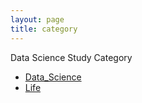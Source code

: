 ```yaml
---
layout: page
title: category
---
```

<p class="message">
  Data Science Study Category
</p>

* [Data_Science](/Users/th/Desktop/Youn/TH_git/taehwanyoun.github.io/_posts/2020-07-10-test0.md)
* [Life](https://lanyon.getpoole.com)

